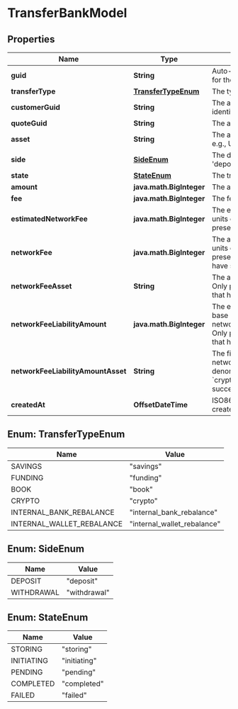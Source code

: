 

# TransferBankModel


## Properties

| Name | Type | Description | Notes |
|------------ | ------------- | ------------- | -------------|
|**guid** | **String** | Auto-generated unique identifier for the trade. |  [optional] |
|**transferType** | [**TransferTypeEnum**](#TransferTypeEnum) | The type of transfer. |  [optional] |
|**customerGuid** | **String** | The associated customer&#39;s identifier. |  [optional] |
|**quoteGuid** | **String** | The associated quote&#39;s identifier. |  [optional] |
|**asset** | **String** | The asset the transfer is related to, e.g., USD. |  [optional] |
|**side** | [**SideEnum**](#SideEnum) | The direction of the quote: &#39;deposit&#39; or &#39;withdrawal&#39;. |  [optional] |
|**state** | [**StateEnum**](#StateEnum) | The trade&#39;s state |  [optional] |
|**amount** | **java.math.BigInteger** | The amount being transferred. |  [optional] |
|**fee** | **java.math.BigInteger** | The fee associated with the trade. |  [optional] |
|**estimatedNetworkFee** | **java.math.BigInteger** | The estimated network fee in base units of network_fee_asset. Only present on &#x60;crypto&#x60; transfers. |  [optional] |
|**networkFee** | **java.math.BigInteger** | The actual network fee in base units of network_fee_asset. Only present on &#x60;crypto&#x60; transfers that have successfully completed. |  [optional] |
|**networkFeeAsset** | **String** | The asset code of the network fee. Only present on &#x60;crypto&#x60; transfers that have successfully completed. |  [optional] |
|**networkFeeLiabilityAmount** | **java.math.BigInteger** | The equivalent fiat network fee in base units of network_fee_liability_amount_asset. Only present on &#x60;crypto&#x60; transfers that have successfully completed. |  [optional] |
|**networkFeeLiabilityAmountAsset** | **String** | The fiat asset the network_fee_liability_amount is denominated in. Only present on &#x60;crypto&#x60; transfers that have successfully completed. |  [optional] |
|**createdAt** | **OffsetDateTime** | ISO8601 datetime the bank was created at. |  [optional] |



## Enum: TransferTypeEnum

| Name | Value |
|---- | -----|
| SAVINGS | &quot;savings&quot; |
| FUNDING | &quot;funding&quot; |
| BOOK | &quot;book&quot; |
| CRYPTO | &quot;crypto&quot; |
| INTERNAL_BANK_REBALANCE | &quot;internal_bank_rebalance&quot; |
| INTERNAL_WALLET_REBALANCE | &quot;internal_wallet_rebalance&quot; |



## Enum: SideEnum

| Name | Value |
|---- | -----|
| DEPOSIT | &quot;deposit&quot; |
| WITHDRAWAL | &quot;withdrawal&quot; |



## Enum: StateEnum

| Name | Value |
|---- | -----|
| STORING | &quot;storing&quot; |
| INITIATING | &quot;initiating&quot; |
| PENDING | &quot;pending&quot; |
| COMPLETED | &quot;completed&quot; |
| FAILED | &quot;failed&quot; |



